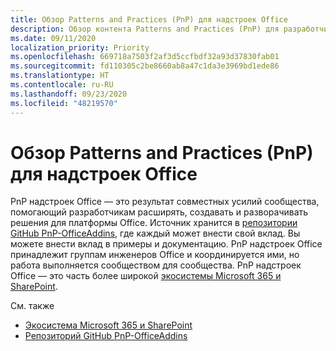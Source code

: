 ```yaml
---
title: Обзор Patterns and Practices (PnP) для надстроек Office
description: Обзор контента Patterns and Practices (PnP) для разработчиков надстроек Office.
ms.date: 09/11/2020
localization_priority: Priority
ms.openlocfilehash: 669718a7503f2af3d5ccfbdf32a93d37830fab01
ms.sourcegitcommit: fd110305c2be8660ab8a47c1da3e3969bd1ede86
ms.translationtype: HT
ms.contentlocale: ru-RU
ms.lasthandoff: 09/23/2020
ms.locfileid: "48219570"
---
```

# <a name="overview-of-patterns-and-practices-pnp-for-office-add-ins"></a>Обзор Patterns and Practices (PnP) для надстроек Office

PnP надстроек Office — это результат совместных усилий сообщества, помогающий разработчикам расширять, создавать и разворачивать решения для платформы Office. Источник хранится в [репозитории GitHub PnP-OfficeAddins](https://github.com/OfficeDev/PnP-OfficeAddins), где каждый может внести свой вклад. Вы можете внести вклад в примеры и документацию. PnP надстроек Office принадлежит группам инженеров Office и координируется ими, но работа выполняется сообществом для сообщества. PnP надстроек Office — это часть более широкой [экосистемы Microsoft 365 и SharePoint](https://developer.microsoft.com/office/blogs/microsoft-365-sharepoint-ecosystem-pnp-august-2020-update/).

См. также
- [Экосистема Microsoft 365 и SharePoint](https://developer.microsoft.com/office/blogs/microsoft-365-sharepoint-ecosystem-pnp-august-2020-update/)
- [Репозиторий GitHub PnP-OfficeAddins](https://github.com/OfficeDev/PnP-OfficeAddins)
